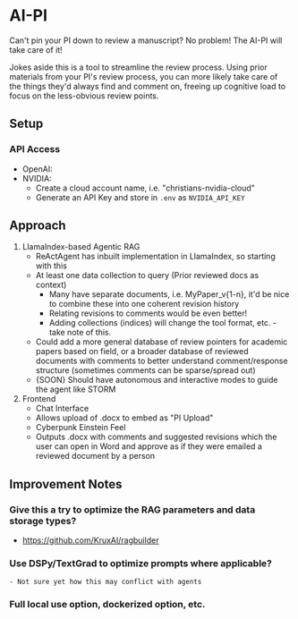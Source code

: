 # AI-PI
Can't pin your PI down to review a manuscript?
No problem! The AI-PI will take care of it!

Jokes aside this is a tool to streamline the review process. Using prior materials from your PI's review process, you can more likely take care of the things they'd always find and comment on, freeing up cognitive load to focus on the less-obvious review points.

## Setup

### API Access
- OpenAI:
- NVIDIA:
    - Create a cloud account name, i.e. "christians-nvidia-cloud"
    - Generate an API Key and store in `.env` as `NVIDIA_API_KEY`

## Approach
1. LlamaIndex-based Agentic RAG
    - ReActAgent has inbuilt implementation in LlamaIndex, so starting with this
    - At least one data collection to query (Prior reviewed docs as context)
        - Many have separate documents, i.e. MyPaper_v{1-n}, it'd be nice to combine these into one coherent revision history
        - Relating revisions to comments would be even better!
        - Adding collections (indices) will change the tool format, etc. - take note of this.
    - Could add a more general database of review pointers for academic papers based on field, or a broader database of reviewed documents with comments to better understand comment/response structure (sometimes comments can be sparse/spread out)
    - {SOON} Should have autonomous and interactive modes to guide the agent like STORM
2. Frontend
    - Chat Interface
    - Allows upload of .docx to embed as "PI Upload"
    - Cyberpunk Einstein Feel
    - Outputs .docx with comments and suggested revisions which the user can open in Word and approve as if they were emailed a reviewed document by a person


## Improvement Notes
### Give this a try to optimize the RAG parameters and data storage types?
- https://github.com/KruxAI/ragbuilder

### Use DSPy/TextGrad to optimize prompts where applicable?
    - Not sure yet how this may conflict with agents

### Full local use option, dockerized option, etc.